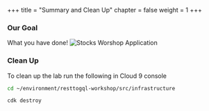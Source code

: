 +++
title = "Summary and Clean Up"
chapter = false
weight = 1
+++

### Our Goal

What you have done!
![Stocks Worshop Application](/images/architecture/Arch5.png)

### Clean Up

To clean up the lab run the following in Cloud 9 console

```bash
cd ~/environment/resttogql-workshop/src/infrastructure

cdk destroy
```
